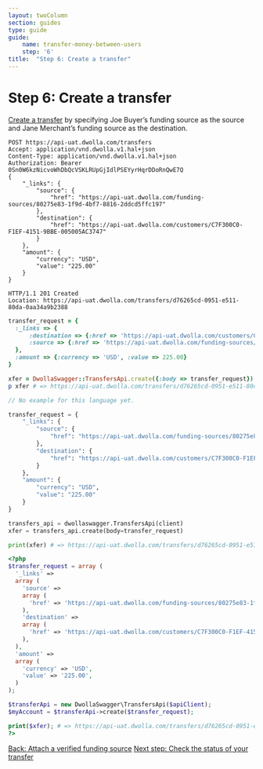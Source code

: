 ```yaml
---
layout: twoColumn
section: guides
type: guide
guide:
    name: transfer-money-between-users
    step: '6'
title:  "Step 6: Create a transfer"
---
```


# Step 6: Create a transfer

[Create a transfer](https://docsv2.dwolla.com/#transfers) by specifying Joe Buyer’s funding source as the source and Jane Merchant’s funding source as the destination. 

```raw
POST https://api-uat.dwolla.com/transfers
Accept: application/vnd.dwolla.v1.hal+json
Content-Type: application/vnd.dwolla.v1.hal+json
Authorization: Bearer 0Sn0W6kzNicvoWhDbQcVSKLRUpGjIdlPSEYyrHqrDDoRnQwE7Q
{
    "_links": {
        "source": {
            "href": "https://api-uat.dwolla.com/funding-sources/80275e83-1f9d-4bf7-8816-2ddcd5ffc197"
        },
        "destination": {
            "href": "https://api-uat.dwolla.com/customers/C7F300C0-F1EF-4151-9BBE-005005AC3747"
        }
    },
    "amount": {
        "currency": "USD",
        "value": "225.00"
    }
}

HTTP/1.1 201 Created
Location: https://api-uat.dwolla.com/transfers/d76265cd-0951-e511-80da-0aa34a9b2388
```
```ruby
transfer_request = {
  :_links => {
      :destination => {:href => 'https://api-uat.dwolla.com/customers/C7F300C0-F1EF-4151-9BBE-005005AC3747'},
      :source => {:href => 'https://api-uat.dwolla.com/funding-sources/80275e83-1f9d-4bf7-8816-2ddcd5ffc197'}
  },
  :amount => {:currency => 'USD', :value => 225.00}
}

xfer = DwollaSwagger::TransfersApi.create({:body => transfer_request})
p xfer # => https://api-uat.dwolla.com/transfers/d76265cd-0951-e511-80da-0aa34a9b2388
```
```javascript
// No example for this language yet.
```
```python
transfer_request = {
    "_links": {
        "source": {
            "href": "https://api-uat.dwolla.com/funding-sources/80275e83-1f9d-4bf7-8816-2ddcd5ffc197"
        },
        "destination": {
            "href": "https://api-uat.dwolla.com/customers/C7F300C0-F1EF-4151-9BBE-005005AC3747"
        }
    },
    "amount": {
        "currency": "USD",
        "value": "225.00"
    }
}

transfers_api = dwollaswagger.TransfersApi(client)
xfer = transfers_api.create(body=transfer_request)

print(xfer) # => https://api-uat.dwolla.com/transfers/d76265cd-0951-e511-80da-0aa34a9b2388
```
```php
<?php
$transfer_request = array (
  '_links' => 
  array (
    'source' => 
    array (
      'href' => 'https://api-uat.dwolla.com/funding-sources/80275e83-1f9d-4bf7-8816-2ddcd5ffc197',
    ),
    'destination' => 
    array (
      'href' => 'https://api-uat.dwolla.com/customers/C7F300C0-F1EF-4151-9BBE-005005AC3747',
    ),
  ),
  'amount' => 
  array (
    'currency' => 'USD',
    'value' => '225.00',
  )
);

$transferApi = new DwollaSwagger\TransfersApi($apiClient);
$myAccount = $transferApi->create($transfer_request);

print($xfer); # => https://api-uat.dwolla.com/transfers/d76265cd-0951-e511-80da-0aa34a9b2388
?>
```



<nav class="pager-nav">
    <a href="05-attach-verified-bank.html">Back: Attach a verified funding source</a>
    <a href="07-check-transfer.html">Next step: Check the status of your transfer</a>
</nav>